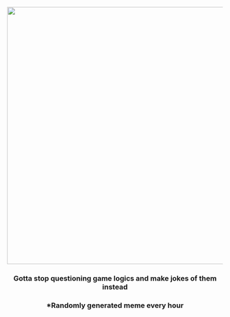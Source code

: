 <p align="center">
        <img src="https://i.redd.it/9vidxbepzq291.jpg" width="600" height="600">
        </p>
        <h3 align="center">Gotta stop questioning game logics and make jokes of them instead</h3>
        <h3 align="center">*Randomly generated meme every hour</h3>
    